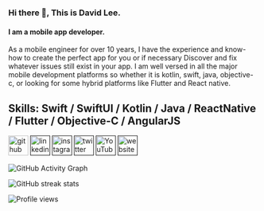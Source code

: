### Hi there 👋, This is David Lee.
#### I am a mobile app developer.

As a mobile engineer for over 10 years, I have the experience and know-how to create the perfect app for you or if necessary
Discover and fix whatever issues still exist in your app. 
I am well versed in all the major mobile development platforms so whether it is kotlin, swift, java, objective-c, or
looking for some hybrid platforms like Flutter and React native.

## Skills: Swift / SwiftUI / Kotlin / Java / ReactNative / Flutter / Objective-C / AngularJS 

[<img src='https://cdn.jsdelivr.net/npm/simple-icons@3.0.1/icons/github.svg' alt='github' height='40'>](https://github.com/johndev8964)  [<img src='https://cdn.jsdelivr.net/npm/simple-icons@3.0.1/icons/linkedin.svg' alt='linkedin' height='40'>]()  [<img src='https://cdn.jsdelivr.net/npm/simple-icons@3.0.1/icons/instagram.svg' alt='instagram' height='40'>]()  [<img src='https://cdn.jsdelivr.net/npm/simple-icons@3.0.1/icons/twitter.svg' alt='twitter' height='40'>]()  [<img src='https://cdn.jsdelivr.net/npm/simple-icons@3.0.1/icons/youtube.svg' alt='YouTube' height='40'>]()  [<img src='https://cdn.jsdelivr.net/npm/simple-icons@3.0.1/icons/icloud.svg' alt='website' height='40'>]()  

![GitHub Activity Graph](https://activity-graph.herokuapp.com/graph?username=johndev8964)  

![GitHub streak stats](https://github-readme-streak-stats.herokuapp.com/?user=johndev8964)  

![Profile views](https://gpvc.arturio.dev/johndev8964)
